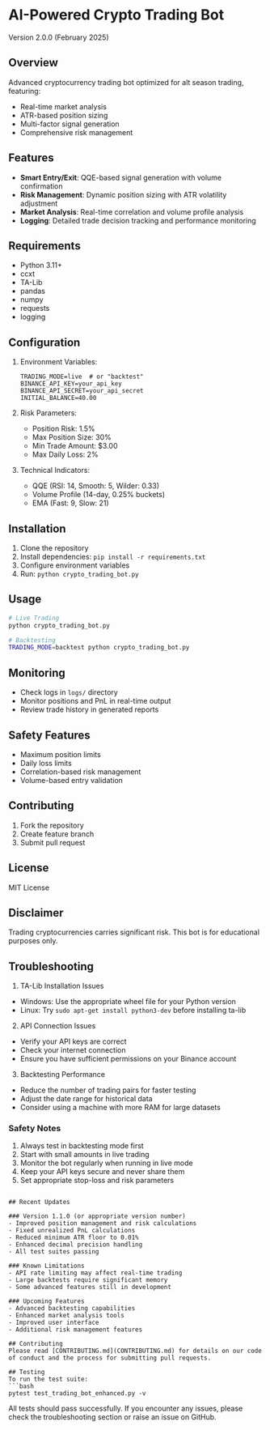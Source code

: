 # AI-Powered Crypto Trading Bot
Version 2.0.0 (February 2025)

## Overview
Advanced cryptocurrency trading bot optimized for alt season trading, featuring:
- Real-time market analysis
- ATR-based position sizing
- Multi-factor signal generation
- Comprehensive risk management

## Features
- **Smart Entry/Exit**: QQE-based signal generation with volume confirmation
- **Risk Management**: Dynamic position sizing with ATR volatility adjustment
- **Market Analysis**: Real-time correlation and volume profile analysis
- **Logging**: Detailed trade decision tracking and performance monitoring

## Requirements
- Python 3.11+
- ccxt
- TA-Lib
- pandas
- numpy
- requests
- logging

## Configuration
1. Environment Variables:
   ```env
   TRADING_MODE=live  # or "backtest"
   BINANCE_API_KEY=your_api_key
   BINANCE_API_SECRET=your_api_secret
   INITIAL_BALANCE=40.00
   ```

2. Risk Parameters:
   - Position Risk: 1.5%
   - Max Position Size: 30%
   - Min Trade Amount: $3.00
   - Max Daily Loss: 2%

3. Technical Indicators:
   - QQE (RSI: 14, Smooth: 5, Wilder: 0.33)
   - Volume Profile (14-day, 0.25% buckets)
   - EMA (Fast: 9, Slow: 21)

## Installation
1. Clone the repository
2. Install dependencies: `pip install -r requirements.txt`
3. Configure environment variables
4. Run: `python crypto_trading_bot.py`

## Usage
```bash
# Live Trading
python crypto_trading_bot.py

# Backtesting
TRADING_MODE=backtest python crypto_trading_bot.py
```

## Monitoring
- Check logs in `logs/` directory
- Monitor positions and PnL in real-time output
- Review trade history in generated reports

## Safety Features
- Maximum position limits
- Daily loss limits
- Correlation-based risk management
- Volume-based entry validation

## Contributing
1. Fork the repository
2. Create feature branch
3. Submit pull request

## License
MIT License

## Disclaimer
Trading cryptocurrencies carries significant risk. This bot is for educational purposes only.


## Troubleshooting
1. TA-Lib Installation Issues
- Windows: Use the appropriate wheel file for your Python version
- Linux: Try `sudo apt-get install python3-dev` before installing ta-lib

2. API Connection Issues
- Verify your API keys are correct
- Check your internet connection
- Ensure you have sufficient permissions on your Binance account

3. Backtesting Performance
- Reduce the number of trading pairs for faster testing
- Adjust the date range for historical data
- Consider using a machine with more RAM for large datasets

### Safety Notes

1. Always test in backtesting mode first
2. Start with small amounts in live trading
3. Monitor the bot regularly when running in live mode
4. Keep your API keys secure and never share them
5. Set appropriate stop-loss and risk parameters
```

## Recent Updates

### Version 1.1.0 (or appropriate version number)
- Improved position management and risk calculations
- Fixed unrealized PnL calculations
- Reduced minimum ATR floor to 0.01%
- Enhanced decimal precision handling
- All test suites passing

### Known Limitations
- API rate limiting may affect real-time trading
- Large backtests require significant memory
- Some advanced features still in development

### Upcoming Features
- Advanced backtesting capabilities
- Enhanced market analysis tools
- Improved user interface
- Additional risk management features

## Contributing
Please read [CONTRIBUTING.md](CONTRIBUTING.md) for details on our code of conduct and the process for submitting pull requests.

## Testing
To run the test suite:
```bash
pytest test_trading_bot_enhanced.py -v
```

All tests should pass successfully. If you encounter any issues, please check the troubleshooting section or raise an issue on GitHub.
```